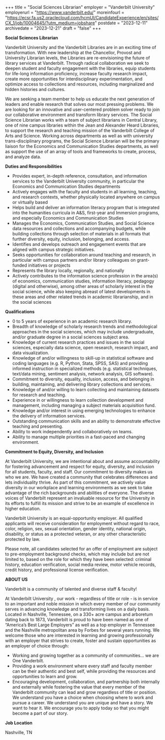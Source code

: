 +++
title = "Social  Sciences Librarian"
employer = "Vanderbilt University"
employerurl = "https://www.vanderbilt.edu/"
moreinfourl = "https://ecsr.fa.us2.oraclecloud.com/hcmUI/CandidateExperience/en/sites/CX_1/job/10004645/?utm_medium=jobshare"
postdate = "2023-12-11"
archivedate = "2023-12-21"
draft = "false"
+++

**Social Sciences Librarian**

Vanderbilt University and the Vanderbilt Libraries are in an exciting time of transformation. With new leadership at the Chancellor, Provost and University Librarian levels, the Libraries are re-envisioning the future of library services at Vanderbilt. Through radical collaboration we seek to deepen student and faculty engagement with the libraries, equip students for life-long information proficiency, increase faculty research impact, create more opportunities for interdisciplinary experimentation, and optimize access to collections and resources, including marginalized and hidden histories and cultures. 

We are seeking a team member to help us educate the next generation of leaders and enable research that solves our most pressing problems. We are looking for an innovative and user-centered problem solver ready to join our collaborative environment and transform library services. The Social Science Librarian works with a team of subject librarians in Central Library, one of nine campus libraries within the Jean and Alexander Heard Libraries, to support the research and teaching mission of the Vanderbilt College of Arts and Science. Working across departments as well as with university trans-disciplinary programs, the Social Science Librarian will be the primary liaison for the Economics and Communication Studies departments, as well as support the use of an array of tools and frameworks to create, process, and analyze data.

**Duties and Responsibilities**

- Provides expert, in-depth reference, consultation, and information services to the Vanderbilt University community, in particular the Economics and Communication Studies departments
- Actively engages with the faculty and students in all learning, teaching, and research contexts, whether physically located anywhere on campus or virtually based
- Helps build and deliver an information literacy program that is integrated into the humanities curricula in A&S, first-year and Immersion programs, and especially Economics and Communication Studies 
- Manages the Economics, Communication Studies, and Social Science data resources and collections and accompanying budgets, while building collections through selection of materials in all formats that further diversity, equity, inclusion, belonging, and access.
- Identifies and develops outreach and engagement events that are aligned with campus strategic initiatives.
- Seeks opportunities for collaboration around teaching and research, in particular with campus partners and/or library colleagues on grant-funded initiatives or projects
- Represents the library locally, regionally, and nationally
- Actively contributes to the information science profession in the area(s) of economics, communication studies, information literacy, pedagogy (digital and otherwise), among other areas of scholarly interest in the social science, while also keeping abreast of latest developments in these areas and other related trends in academic librarianship, and in the social sciences

**Qualifications**

- 0 to 5 years of experience in an academic research library.
- Breadth of knowledge of scholarly research trends and methodological approaches in the social sciences, which may include undergraduate, and/or graduate degree in a social sciences subject area.
- Knowledge of current research practices and issues in the social sciences, especially data science, open research, research impact, and data visualization.   
- Knowledge of and/or willingness to skill-up in statistical software and coding languages (e.g. R, Python, Stata, SPSS, SAS) and providing informed instruction in specialized methods (e.g. statistical techniques, text/data mining, sentiment analysis, network analysis, GIS software).
- Commitment to diversity, equality, inclusion, access, and belonging in building, maintaining, and delivering library collections and services.
- Knowledge of and/or willing to learn collecting and maintaining datasets for research and teaching.
- Experience in or willingness to learn collection development and management, including managing a subject materials acquisition fund.
- Knowledge and/or interest in using emerging technologies to enhance the delivery of information services.
- Outstanding communication skills and an ability to demonstrate effective teaching and presenting.
- Ability to work independently and collaboratively on teams.
- Ability to manage multiple priorities in a fast-paced and changing environment.

**Commitment to Equity, Diversity, and Inclusion**

At Vanderbilt University, we are intentional about and assume accountability for fostering advancement and respect for equity, diversity, and inclusion for all students, faculty, and staff. Our commitment to diversity makes us who we are.  We have created a community that celebrates differences and lets individuality thrive. As part of this commitment, we actively value diversity in our workplace and learning environments as we seek to take advantage of the rich backgrounds and abilities of everyone. The diverse voices of Vanderbilt represent an invaluable resource for the University in its efforts to fulfill its mission and strive to be an example of excellence in higher education.

Vanderbilt University is an equal-opportunity employer. All qualified applicants will receive consideration for employment without regard to race, color, religion, sex, sexual orientation, gender identity, national origin, disability, or status as a protected veteran, or any other characteristic protected by law.

Please note, all candidates selected for an offer of employment are subject to pre-employment background checks, which may include but are not limited to, based on the role for which they have been selected: criminal history, education verification, social media review, motor vehicle records, credit history, and professional license verification.

**ABOUT US**

Vanderbilt is a community of talented and diverse staff & faculty!

At Vanderbilt University , our work - regardless of title or role - is in service to an important and noble mission in which every member of our community serves in advancing knowledge and transforming lives on a daily basis. Located in Nashville, Tennessee, on a 330+ acre campus and arboretum dating back to 1873, Vanderbilt is proud to have been named as one of “America’s Best Large Employers” as well as a top employer in Tennessee and the Nashville metropolitan area by Forbes for several years running. We welcome those who are interested in learning and growing professionally with an employer that strives to create, foster and sustain opportunities as an employer of choice through:

- Working and growing together as a community of communities... we are One Vanderbilt.
- Providing a work environment where every staff and faculty member can be their authentic and best self, while providing the resources and opportunities to learn and grow.
- Encouraging development, collaboration, and partnership both internally and externally while fostering the value that every member of the Vanderbilt community can lead and grow regardless of title or position.
We understand you have a choice when choosing where to work and pursue a career. We understand you are unique and have a story. We want to hear it. We encourage you to apply today so that you might become a part of our story.

**Job Location**

Nashville, TN
